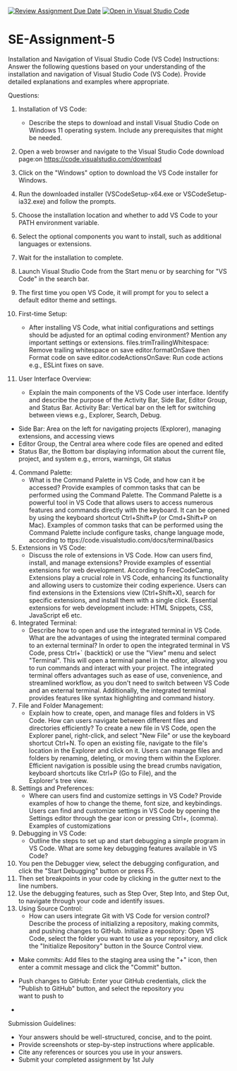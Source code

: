 [![Review Assignment Due Date](https://classroom.github.com/assets/deadline-readme-button-22041afd0340ce965d47ae6ef1cefeee28c7c493a6346c4f15d667ab976d596c.svg)](https://classroom.github.com/a/XoLGRbHq)
[![Open in Visual Studio Code](https://classroom.github.com/assets/open-in-vscode-2e0aaae1b6195c2367325f4f02e2d04e9abb55f0b24a779b69b11b9e10269abc.svg)](https://classroom.github.com/online_ide?assignment_repo_id=15284118&assignment_repo_type=AssignmentRepo)
# SE-Assignment-5
Installation and Navigation of Visual Studio Code (VS Code)
 Instructions:
Answer the following questions based on your understanding of the installation and navigation of Visual Studio Code (VS Code). Provide detailed explanations and examples where appropriate.

 Questions:

1. Installation of VS Code:
   - Describe the steps to download and install Visual Studio Code on Windows 11 operating system. Include any prerequisites that might be needed.
1. Open a web browser and navigate to the Visual Studio Code download page:on https://code.visualstudio.com/download
2. Click on the "Windows" option to download the VS Code installer for Windows.
3. Run the downloaded installer (VSCodeSetup-x64.exe or VSCodeSetup-ia32.exe) and follow the prompts.
4. Choose the installation location and whether to add VS Code to your PATH environment variable.
5. Select the optional components you want to install, such as additional languages or extensions.
6. Wait for the installation to complete.
7. Launch Visual Studio Code from the Start menu or by searching for "VS Code" in the search bar.
8. The first time you open VS Code, it will prompt for you to select a default editor theme and settings.


2. First-time Setup:
   - After installing VS Code, what initial configurations and settings should be adjusted for an optimal coding environment? Mention any important settings or extensions.
files.trimTrailingWhitespace: Remove trailing whitespace on save
editor.formatOnSave then Format code on save
editor.codeActionsOnSave: Run code actions e.g., ESLint fixes on save.
3. User Interface Overview:
   - Explain the main components of the VS Code user interface. Identify and describe the purpose of the Activity Bar, Side Bar, Editor Group, and Status Bar.
Activity Bar: Vertical bar on the left for switching between views e.g., Explorer, Search, Debug.
- Side Bar: Area on the left for navigating projects (Explorer), managing extensions, and accessing views
- Editor Group, the Central area where code files are opened and edited
- Status Bar, the Bottom bar displaying information about the current file, project, and system e.g., errors, warnings, Git status

4. Command Palette:
   - What is the Command Palette in VS Code, and how can it be accessed? Provide examples of common tasks that can be performed using the Command Palette.
The Command Palette is a powerful tool in VS Code that allows users to access numerous features and commands directly with the keyboard. It can be opened by using the keyboard shortcut Ctrl+Shift+P (or Cmd+Shift+P on Mac). Examples of common tasks that can be performed using the Command Palette include configure tasks, change language mode, according to ttps://code.visualstudio.com/docs/terminal/basics
5. Extensions in VS Code:
   - Discuss the role of extensions in VS Code. How can users find, install, and manage extensions? Provide examples of essential extensions for web development.
According to FreeCodeCamp, Extensions play a crucial role in VS Code, enhancing its functionality and allowing users to customize their coding experience. Users can find extensions in the Extensions view (Ctrl+Shift+X), search for specific extensions, and install them with a single click. Essential extensions for web development include: HTML Snippets, CSS, JavaScript e6 etc.
6. Integrated Terminal:
   - Describe how to open and use the integrated terminal in VS Code. What are the advantages of using the integrated terminal compared to an external terminal?
In order to open the integrated terminal in VS Code, press Ctrl+` (backtick) or use the "View" menu and select "Terminal". This will open a terminal panel in the editor, allowing you to run commands and interact with your project. The integrated terminal offers advantages such as ease of use, convenience, and streamlined workflow, as you don't need to switch between VS Code and an external terminal. Additionally, the integrated terminal provides features like syntax highlighting and command history.
7. File and Folder Management:
   - Explain how to create, open, and manage files and folders in VS Code. How can users navigate between different files and directories efficiently?
To create a new file in VS Code, open the Explorer panel, right-click, and select "New File" or use the keyboard shortcut Ctrl+N. To open an existing file, navigate to the file's location in the Explorer and click on it. Users can manage files and folders by renaming, deleting, or moving them within the Explorer. Efficient navigation is possible using the bread crumbs navigation, keyboard shortcuts like Ctrl+P (Go to File), and the Explorer's tree view.
8. Settings and Preferences:
   - Where can users find and customize settings in VS Code? Provide examples of how to change the theme, font size, and keybindings.
Users can find and customize settings in VS Code by opening the Settings editor through the gear icon or pressing Ctrl+, (comma). Examples of customizations
9. Debugging in VS Code:
   - Outline the steps to set up and start debugging a simple program in VS Code. What are some key debugging features available in VS Code?
1. You pen the Debugger view, select the debugging configuration, and click the "Start Debugging" button or press F5.
2. Then set breakpoints in your code by clicking in the gutter next to the line numbers.
3. Use the debugging features, such as Step Over, Step Into, and Step Out, to navigate through your code and identify issues.
10. Using Source Control:
    - How can users integrate Git with VS Code for version control? Describe the process of initializing a repository, making commits, and pushing changes to GitHub.
Initialize a repository: Open VS Code, select the folder you want to use as your repository, and click the "Initialize Repository" button in the Source Control view.
- Make commits: Add files to the staging area using the "+" icon, then enter a commit message and click the "Commit" button.
- Push changes to GitHub: Enter your GitHub credentials, click the "Publish to GitHub" button, and select the repository you want to push to

- 
 Submission Guidelines:
- Your answers should be well-structured, concise, and to the point.
- Provide screenshots or step-by-step instructions where applicable.
- Cite any references or sources you use in your answers.
- Submit your completed assignment by 1st July 

